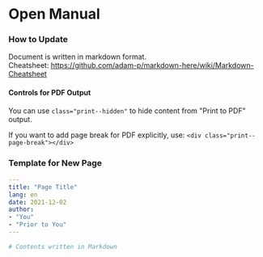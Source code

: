 # Open Manual


### How to Update

Document is written in markdown format.  
Cheatsheet: https://github.com/adam-p/markdown-here/wiki/Markdown-Cheatsheet


#### Controls for PDF Output

You can use `class="print--hidden"` to hide content from "Print to PDF" output.

If you want to add page break for PDF explicitly, use: `<div class="print--page-break"></div>`


### Template for New Page

```yaml
---
title: "Page Title"
lang: en
date: 2021-12-02
author:
- "You"
- "Prior to You"
---

# Contents written in Markdown
```

